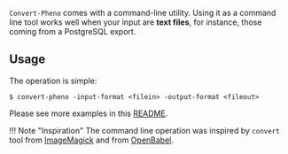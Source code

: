 `Convert-Pheno` comes with a command-line utility. Using it as a command line tool works well when your input are **text files**, for instance, those coming from a PostgreSQL export.

## Usage

The operation is simple:

    $ convert-pheno -input-format <filein> -output-format <fileout>

Please see more examples in this [README](https://github.com/mrueda/convert-pheno#synopsis).

!!! Note "Inspiration"
    The command line operation was inspired by `convert` tool from [ImageMagick](https://imagemagick.org/script/convert.php) and from [OpenBabel](https://openbabel.org/wiki/Main_Page).
